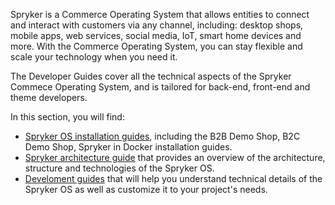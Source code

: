 Spryker is a Commerce Operating System that allows entities to connect and interact with customers via any channel, including: desktop shops, mobile apps, web services, social media, IoT, smart home devices and more. With the Commerce Operating System, you can stay flexible and scale your technology when you need it.

The Developer Guides cover all the technical aspects of the Spryker Commece Operating System, and is tailored for back-end, front-end and theme developers.

In this section, you will find: 
* [Spryker OS installation guides](https://documentation.spryker.com/docs/en/about-installation ), including the B2B Demo Shop, B2C Demo Shop,  Spryker in Docker installation guides.
* [Spryker architecture guide](https://documentation.spryker.com/docs/en/about-the-architecture-guide ) that provides an overview of the architecture, structure and technologies  of the Spryker OS.
* [Develoment guides](https://documentation.spryker.com/docs/en/about-the-development-guide ) that will help you understand technical details of the Spryker OS as well as customize it to your project's needs.